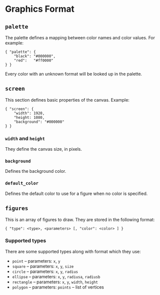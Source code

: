 # Graphics Format

## `palette`

The palette defines a mapping between color names and color values.
For example:

```
{ "palette": {
	"black": "#000000",
	"red":   "#ff0000"
} }
```

Every color with an unknown format will be looked up in the palette.

## `screen`

This section defines basic properties of the canvas. Example:

```
{ "screen": {
	"width": 1920,
	"height: 1080,
	"background": "#000000"
} }
```

### `width` and `height`

They define the canvas size, in pixels.

### `background`

Defines the background color.

### `default_color`

Defines the default color to use for a figure when no color
is specified.

## `figures`

This is an array of figures to draw. They are stored in the following format:

```
{ "type": <type>, <parameters> [, "color": <color> ] }
```

### Supported types

There are some supported types along with format which they use:

* `point` &ndash; parameters: `x`, `y`
* `square` &ndash; parameters: `x`, `y`, `size`
* `circle` &ndash; parameters: `x`, `y`, `radius`
* `ellipse` &ndash; parameters: `x`, `y`, `radiusa`, `radiusb`
* `rectangle` &ndash; parameters: `x`, `y`, `width`, `height`
* `polygon` &ndash; parameters: `points` &ndash; list of vertices
